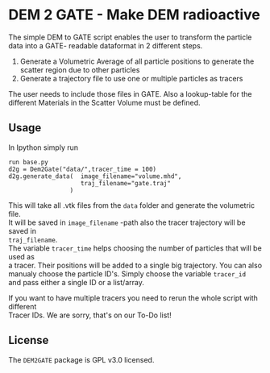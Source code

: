 # DEM 2 GATE - Make DEM radioactive

The simple DEM to GATE script enables the user to transform the particle data into a GATE- readable dataformat in 2 different steps.  

1. Generate a Volumetric Average of all particle positions to generate the scatter region due to other particles
2. Generate a trajectory file to use one or multiple particles as tracers

The user needs to include those files in GATE. Also a lookup-table for the different Materials in the Scatter Volume must be defined.  

## Usage
In Ipython simply run
```python3
run base.py 
d2g = Dem2Gate("data/",tracer_time = 100)
d2g.generate_data(  image_filename="volume.mhd",
                    traj_filename="gate.traj"
                 ) 
```

This will take all .vtk files from the `data` folder and generate the volumetric file.  
It will be saved in `image_filename` -path also the tracer trajectory will be saved in  
 `traj_filename`.  
 The variable `tracer_time` helps choosing the number of particles that will be used as  
 a tracer. Their positions will be added to a single big trajectory.
 You can also manualy choose the particle ID's. Simply choose the variable `tracer_id`  
 and pass either a single ID or a list/array.
 
If you want to have multiple tracers you need to rerun the whole script with different  
Tracer IDs. We are sorry, that's on our To-Do list! 

## License

The `DEM2GATE` package is GPL v3.0 licensed. 


